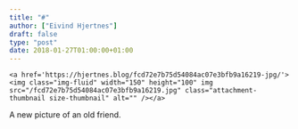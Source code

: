 ```yaml
---
title: "#"
author: ["Eivind Hjertnes"]
draft: false
type: "post"
date: 2018-01-27T01:00:00+01:00
---
```


<a id="org1a6ae2a"></a>

<div class="HTML">
  <div></div>

<figure class="gallery-item">

</div>

```text
<a href='https://hjertnes.blog/fcd72e7b75d54084ac07e3bfb9a16219-jpg/'><img class="img-fluid" width="150" height="100" img src="/fcd72e7b75d54084ac07e3bfb9a16219.jpg" class="attachment-thumbnail size-thumbnail" alt="" /></a>
```

<div class="HTML">
  <div></div>

</figure>

</div>

A new picture of an old friend.
